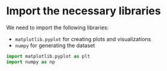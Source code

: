 # Import the necessary libraries

We need to import the following libraries:

- `matplotlib.pyplot` for creating plots and visualizations
- `numpy` for generating the dataset

```python
import matplotlib.pyplot as plt
import numpy as np
```
